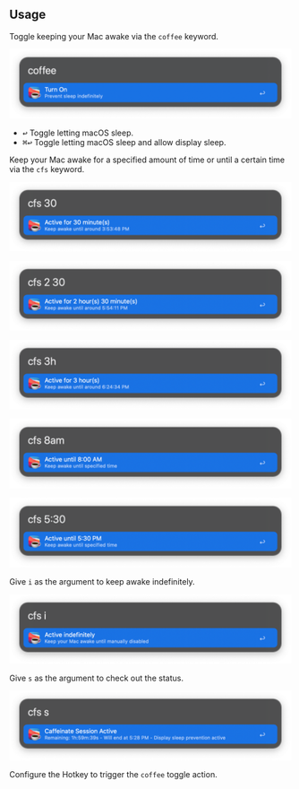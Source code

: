 ## Usage

Toggle keeping your Mac awake via the `coffee` keyword.

![Toggle keeping Mac awake](images/coffee.png)

* <kbd>↩︎</kbd> Toggle letting macOS sleep.
* <kbd>⌘</kbd><kbd>↩︎</kbd> Toggle letting macOS sleep and allow display sleep.

Keep your Mac awake for a specified amount of time or until a certain time via the `cfs` keyword.

![Setting awake for predetermined time](images/cfs1.png)

![Setting awake for predetermined time](images/cfs2.png)

![Setting awake for predetermined time](images/cfs3.png)

![Setting awake for predetermined time](images/cfs4.png)

![Setting awake for predetermined time](images/cfs5.png)

Give `i` as the argument to keep awake indefinitely.

![Keep awak indefinitely](images/cfsi.png)

Give `s` as the argument to check out the status.

![Check active session](images/cfss.png)

Configure the Hotkey to trigger the `coffee` toggle action. 
